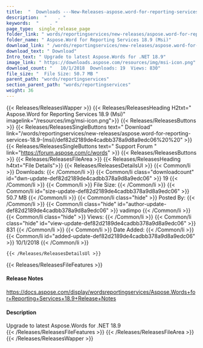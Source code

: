```yaml
---
title:  "  Downloads ---New-Releases-aspose.word-for-reporting-services-18.9-(msi) . " 
description:  "    . " 
keywords:  "    . " 
page_type:  single_release_page
folder_link: " words/reportingservices/new-releases/aspose.word-for-reporting-services-18.9-(msi)/"
folder_name: " Aspose.Word for Reporting Services 18.9 (Msi)"
download_link: " /words/reportingservices/new-releases/aspose.word-for-reporting-services-18.9-(msi)/def82d2189de4cadbb378a9d8a9edc06"
download_text: " Download"
Intro_text: " Upgrade to latest Aspose.Words for .NET 18.9"
image_link: " https://downloads.aspose.com/resources/img/msi-icon.png"
download_count: "   10/1/2018  Downloads: 19  Views: 830"
file_size: "  File Size: 50.7 MB "
parent_path: "words/reportingservices"
section_parent_path: "words/reportingservices"
weight: 36 
---
```


{{< Releases/ReleasesWapper >}}
  {{< Releases/ReleasesHeading H2txt=" Aspose.Word for Reporting Services 18.9 (Msi)" imagelink="/resources/img/msi-icon.png">}}
  {{< Releases/ReleasesButtons >}}
    {{< Releases/ReleasesSingleButtons text=" Download" link="/words/reportingservices/new-releases/aspose.word-for-reporting-services-18.9-(msi)/def82d2189de4cadbb378a9d8a9edc06%20%20" >}}
    {{< Releases/ReleasesSingleButtons text=" Support Forum " link="https://forum.aspose.com/c/words" >}}
  {{< Releases/ReleasesButtons >}}
  {{< Releases/ReleasesFileArea >}}
    {{< Releases/ReleasesHeading h4txt="File Details">}}
    {{< Releases/ReleasesDetailsUl >}}
            {{< Common/li  >}} Downloads: {{< /Common/li >}} 
      {{< Common/li class="downloadcount" id="dwn-update-def82d2189de4cadbb378a9d8a9edc06" >}} 19 {{< /Common/li >}} 
      {{< Common/li  >}} File Size: {{< /Common/li >}} 
      {{< Common/li id="size-update-def82d2189de4cadbb378a9d8a9edc06" >}} 50.7 MB {{< /Common/li >}} 
      {{< Common/li  class="hide" >}} Posted By: {{< /Common/li >}} 
      {{< Common/li class="hide" id="author-update-def82d2189de4cadbb378a9d8a9edc06" >}} vadimpo {{< /Common/li >}} 
      {{< Common/li class="hide"  >}} Views: {{< /Common/li >}} 
      {{< Common/li class="hide" id="view-update-def82d2189de4cadbb378a9d8a9edc06" >}} 831 {{< /Common/li >}} 
      {{< Common/li  >}} Date Added: {{< /Common/li >}} 
      {{< Common/li id="added-update-def82d2189de4cadbb378a9d8a9edc06" >}} 10/1/2018 {{< /Common/li >}} 

    {{< /Releases/ReleasesDetailsUl >}}

  {{< Releases/ReleasesFileFeatures >}}
      <h4>Release Notes</h4><div><a href="https://docs.aspose.com/display/wordsreportingservices/Aspose.Words+for+Reporting+Services+18.9+Release+Notes">https://docs.aspose.com/display/wordsreportingservices/Aspose.Words+for+Reporting+Services+18.9+Release+Notes</a></div><h4>Description</h4><div class="HTMLDescription">Upgrade to latest Aspose.Words for .NET 18.9</div>
  {{< /Releases/ReleasesFileFeatures >}}
 {{< /Releases/ReleasesFileArea >}}
{{< /Releases/ReleasesWapper >}}


